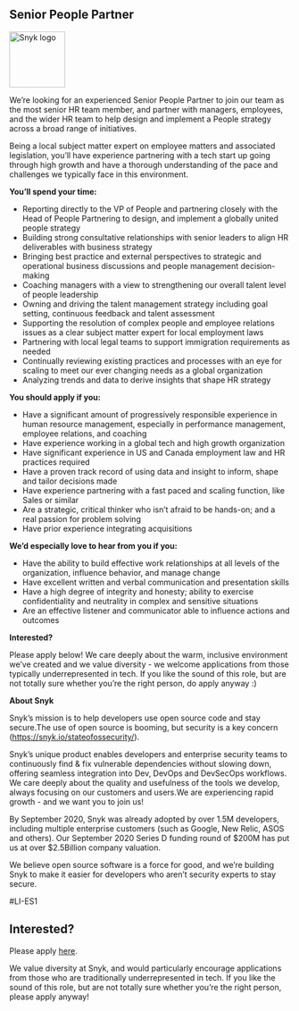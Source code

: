 Senior People Partner
---

<img src="https://res.cloudinary.com/snyk/image/upload/v1537345894/press-kit/brand/logo-black.png" width="100" alt="Snyk logo" />

<p><span style="font-weight: 400;">We’re looking for an experienced Senior People Partner to join our team as the most senior HR team member, and partner with managers, employees, and the wider HR team to help design and implement a People strategy across a broad range of initiatives.&nbsp;</span></p>
<p><span style="font-weight: 400;">Being a local subject matter expert on employee matters and associated legislation, you’ll have experience partnering with a tech start up going through high growth and have a thorough understanding of the pace and challenges we typically face in this environment.</span></p>
<p><strong>You’ll spend your time:</strong></p>
<ul>
<li style="font-weight: 400;"><span style="font-weight: 400;">Reporting directly to the VP of People and partnering closely with the Head of People Partnering to design, and implement a globally united people strategy</span></li>
<li style="font-weight: 400;"><span style="font-weight: 400;">Building strong consultative relationships with senior leaders to align HR deliverables with business strategy</span></li>
<li style="font-weight: 400;"><span style="font-weight: 400;">Bringing best practice and external perspectives to strategic and operational business discussions and people management decision-making</span></li>
<li style="font-weight: 400;"><span style="font-weight: 400;">Coaching managers with a view to strengthening our overall talent level of people leadership</span></li>
<li style="font-weight: 400;"><span style="font-weight: 400;">Owning and driving the talent management strategy including goal setting, continuous feedback and talent assessment</span></li>
<li style="font-weight: 400;"><span style="font-weight: 400;">Supporting the resolution of complex people and employee relations issues as a clear subject matter expert for local employment laws</span></li>
<li style="font-weight: 400;"><span style="font-weight: 400;">Partnering with local legal teams to support immigration requirements as needed</span></li>
<li style="font-weight: 400;"><span style="font-weight: 400;">Continually reviewing existing practices and processes with an eye for scaling to meet our ever changing needs as a global organization</span></li>
<li style="font-weight: 400;"><span style="font-weight: 400;">Analyzing trends and data to derive insights that shape HR strategy</span></li>
</ul>
<p><strong>You should apply if you:</strong></p>
<ul>
<li style="font-weight: 400;"><span style="font-weight: 400;">Have a significant amount of progressively responsible experience in human resource management, especially in performance management, employee relations, and coaching</span></li>
<li style="font-weight: 400;"><span style="font-weight: 400;">Have experience working in a global tech and high growth organization</span></li>
<li style="font-weight: 400;"><span style="font-weight: 400;">Have significant experience in US and Canada employment law and HR practices required</span></li>
<li style="font-weight: 400;"><span style="font-weight: 400;">Have a proven track record of using data and insight to inform, shape and tailor decisions made</span></li>
<li style="font-weight: 400;"><span style="font-weight: 400;">Have experience partnering with a fast paced and scaling function, like Sales or similar</span></li>
<li style="font-weight: 400;"><span style="font-weight: 400;">Are a strategic, critical thinker who isn’t afraid to be hands-on; and a real passion for problem solving</span></li>
<li style="font-weight: 400;"><span style="font-weight: 400;">Have prior experience integrating acquisitions&nbsp;</span></li>
</ul>
<p><strong>We’d especially love to hear from you if you:&nbsp;</strong></p>
<ul>
<li style="font-weight: 400;"><span style="font-weight: 400;">Have the ability to build effective work relationships at all levels of the organization, influence behavior, and manage change</span></li>
<li style="font-weight: 400;"><span style="font-weight: 400;">Have excellent written and verbal communication and presentation skills</span></li>
<li style="font-weight: 400;"><span style="font-weight: 400;">Have a high degree of integrity and honesty; ability to exercise confidentiality and neutrality in complex and sensitive situations</span></li>
<li style="font-weight: 400;"><span style="font-weight: 400;">Are an effective listener and communicator able to influence actions and outcomes</span></li>
</ul>
<p><strong>Interested?</strong></p>
<p><span style="font-weight: 400;">Please apply below! We care deeply about the warm, inclusive environment we’ve created and we value diversity - we welcome applications from those typically underrepresented in tech. If you like the sound of this role, but are not totally sure whether you’re the right person, do apply anyway :)</span></p>
<p class="p1"><span class="s1"><strong>About Snyk</strong></span></p>
<p class="p1">Snyk’s mission is to help developers use open source code and stay secure.The use of open source is booming, but security is a key concern (<a class="c-link" href="https://snyk.io/stateofossecurity/" target="_blank" data-stringify-link="https://snyk.io/stateofossecurity/" data-sk="tooltip_parent">https://snyk.io/stateofossecurity/</a>).</p>
<p class="p1">Snyk’s unique product enables developers and enterprise security teams to continuously find &amp; fix vulnerable dependencies without slowing down, offering seamless integration into Dev, DevOps and DevSecOps workflows. We care deeply about the quality and usefulness of the tools we develop, always focusing on our customers and users.We are experiencing rapid growth - and we want you to join us!</p>
<p class="p1">By September 2020, Snyk was already adopted by over 1.5M developers, including multiple enterprise customers (such as Google, New Relic, ASOS and others). Our September 2020 Series D funding round of $200M has put us at over $2.5Billion company valuation.</p>
<p class="p1">We believe open source software is a force for good, and we’re building Snyk to make it easier for developers who aren’t security experts to stay secure.</p>
<p><span style="font-weight: 400;">#LI-ES1</span></p>

Interested?
---

Please apply [here](https://boards.greenhouse.io/snyk/jobs/4357286002#app).

We value diversity at Snyk, and would particularly encourage applications from those who are traditionally underrepresented in tech.
If you like the sound of this role, but are not totally sure whether you’re the right person, please apply anyway!

